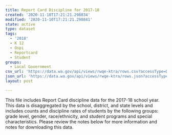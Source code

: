 ```yaml
---
title: Report Card Discipline for 2017-18
created: '2020-11-10T17:21:21.298834'
modified: '2020-11-10T17:21:21.298841'
state: active
type: dataset
tags:
  - '2018'
  - K 12
  - Ospi
  - Reportcard
  - Student
groups:
  - Local Government
csv_url: 'https://data.wa.gov/api/views/rwqe-ktra/rows.csv?accessType=DOWNLOAD'
json_url: 'https://data.wa.gov/api/views/rwqe-ktra/rows.json?accessType=DOWNLOAD'
layout: post

---
```

This file includes Report Card discipline data for the 2017-18 school year. This data is disaggregated by the school, district, and state levels and includes counts and discipline rates of students by the following groups: grade level, gender, race/ethnicity, and student programs and special characteristics. Please review the notes below for more information and notes for downloading this data.
